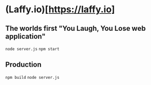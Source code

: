 # (Laffy.io)[https://laffy.io]

## The worlds first "You Laugh, You Lose web application"

`node server.js`
 `npm start`

## Production

`npm build`
`node server.js`

